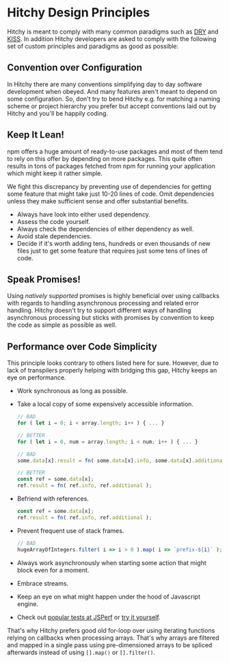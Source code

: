 # Hitchy Design Principles

Hitchy is meant to comply with many common paradigms such as [DRY](https://de.wikipedia.org/wiki/Don%E2%80%99t_repeat_yourself) and [KISS](https://en.wikipedia.org/wiki/KISS_principle). In addition Hitchy developers are asked to comply with the following set of custom principles and paradigms as good as possible:


## Convention over Configuration

In Hitchy there are many conventions simplifying day to day software development when obeyed. And many features aren't meant to depend on some configuration. So, don't try to bend Hitchy e.g. for matching a naming scheme or project hierarchy you prefer but accept conventions laid out by Hitchy and you'll be happily coding.


## Keep It Lean!

npm offers a huge amount of ready-to-use packages and most of them tend to rely on this offer by depending on more packages. This quite often results in tons of packages fetched from npm for running your application which might keep it rather simple. 

We fight this discrepancy by preventing use of dependencies for getting some feature that might take just 10-20 lines of code. Omit dependencies unless they make sufficient sense and offer substantial benefits. 

* Always have look into either used dependency. 
* Assess the code yourself.
* Always check the dependencies of either dependency as well.
* Avoid stale dependencies.
* Decide if it's worth adding tens, hundreds or even thousands of new files just to get some feature that requires just some tens of lines of code.


## Speak Promises! 

Using _natively supported_ promises is highly beneficial over using callbacks with regards to handling asynchronous processing and related error handling. Hitchy doesn't try to support different ways of handling asynchronous processing but sticks with promises by convention to keep the code as simple as possible as well.


## Performance over Code Simplicity

This principle looks contrary to others listed here for sure. However, due to lack of transpilers properly helping with bridging this gap, Hitchy keeps an eye on performance.

* Work synchronous as long as possible.
* Take a local copy of some expensively accessible information.

  ```javascript
  // BAD
  for ( let i = 0; i < array.length; i++ ) { ... }

  // BETTER
  for ( let i = 0, num = array.length; i < num; i++ ) { ... }

  // BAD
  some.data[x].result = fn( some.data[x].info, some.data[x].additional );

  // BETTER
  const ref = some.data[x];
  ref.result = fn( ref.info, ref.additional );
  ```

* Befriend with references.   

  ```javascript
  const ref = some.data[x];
  ref.result = fn( ref.info, ref.additional );
  ```

* Prevent frequent use of stack frames.

  ```javascript
  // BAD
  hugeArrayOfIntegers.filter( i => i > 0 ).map( i => `prefix-${i}` );
  ```

* Always work asynchronously when starting some action that might block even for a moment.
* Embrace streams.
* Keep an eye on what might happen under the hood of Javascript engine.
* Check out [popular tests at JSPerf](https://jsperf.com/popular) or [try it yourself](https://jsperf.com/).

That's why Hitchy prefers good old for-loop over using iterating functions relying on callbacks when processing arrays. That's why arrays are filtered and mapped in a single pass using pre-dimensioned arrays to be spliced afterwards instead of using `[].map()` or `[].filter()`.
